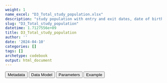 ```yaml
---
weight: 1
name_excel: "D3_Total_study_population.xlsx"
description: "study population with entry and exit dates, date of birth, gender, dates and type of vaccinations"
slug: "D3_Total_study_population"
datetime: 1.7127556e+09
title: D3_Total_study_population
author: ''
date: '2024-04-10'
categories: []
tags: []
archetype: codebook
output: html_document
---
```


<script src="/rmarkdown-libs/core-js/shim.min.js"></script>
<script src="/rmarkdown-libs/react/react.min.js"></script>
<script src="/rmarkdown-libs/react/react-dom.min.js"></script>
<script src="/rmarkdown-libs/reactwidget/react-tools.js"></script>
<script src="/rmarkdown-libs/htmlwidgets/htmlwidgets.js"></script>
<link href="/rmarkdown-libs/reactable/reactable.css" rel="stylesheet" />
<script src="/rmarkdown-libs/reactable-binding/reactable.js"></script>
<div class="tab">
<button class="tablinks" onclick="openCity(event, &#39;Metadata&#39;)" id="defaultOpen">Metadata</button>
<button class="tablinks" onclick="openCity(event, &#39;Data Model&#39;)">Data Model</button>
<button class="tablinks" onclick="openCity(event, &#39;Parameters&#39;)">Parameters</button>
<button class="tablinks" onclick="openCity(event, &#39;Example&#39;)">Example</button>
</div>
<div id="Metadata" class="tabcontent">
<div id="htmlwidget-1" class="reactable html-widget" style="width:auto;height:600px;"></div>
<script type="application/json" data-for="htmlwidget-1">{"x":{"tag":{"name":"Reactable","attribs":{"data":{"medatata_name":["Name of the dataset","Content of the dataset","Unit of observation","Dataset where the list of UoOs is fully listed and with 1 record per UoO","How many observations per UoO","Variables capturing the UoO","Primary key","Parameters",null,null,null,null,null,null,null,null,null,null,null,null],"metadata_content":["D3_Total_study_population","study population with entry and exit dates, date of birth, gender, dates and type of vaccinations","all persons in the study population D4_study_population","D4_study_population","1","person_id","person_id",null,null,null,null,null,null,null,null,null,null,null,null,null]},"columns":[{"id":"medatata_name","name":"medatata_name","type":"character"},{"id":"metadata_content","name":"metadata_content","type":"character"}],"sortable":false,"searchable":true,"pagination":false,"highlight":true,"bordered":true,"striped":true,"style":{"maxWidth":1800},"height":"600px","dataKey":"02274bbfc11cd1a9ddd29c06e6726226"},"children":[]},"class":"reactR_markup"},"evals":[],"jsHooks":[]}</script>
</div>
<div id="Data Model" class="tabcontent">
<div id="htmlwidget-2" class="reactable html-widget" style="width:auto;height:600px;"></div>
<script type="application/json" data-for="htmlwidget-2">{"x":{"tag":{"name":"Reactable","attribs":{"data":{"VarName":["person_id","spell_start_date","study_exit_date","start_followup_study","date_vax_1","date_vax_2","date_vax_3","date_vax_4","type_vax_1","type_vax_2","type_vax_3","type_vax_4","sex","date_of_birth","date_of_death",null,null,null,null,null],"Description":["person identifier","start of the observation period where the person was observed and that is used to identify the person study period","exit from the study","entry in the study (same as D4_study_population/study_entry_date)","date of vaccination 1","date of vaccination 2","date of vaccination 3","date of vaccination 4","manufacturer of vaccination 1","manufacturer of vaccination 2","manufacturer of vaccination 3","manufacturer of vaccination 4","gender at the moment when the instance was created","date of birth","date of death",null,null,null,null,null],"Format":["string","date","date","date","date","date","date","date","string","string","string","string","string","date","date",null,null,null,null,null],"Vocabulary":[null,null,null,null,null,null,null,null,null,null,null,null,null,null,null,null,null,null,null,null],"Parameters":[null,null,null,null,null,null,null,null,null,null,null,null,null,null,null,null,null,null,null,null],"Notes and examples":[null,null,null,null,null,null,null,null,null,null,null,null,null,null,null,null,null,null,null,null],"Source tables and variables":["D4_study_population/person_id","D4_study_population/spell_start_date","D4_study_population/study_exit_date","D4_study_population/study_entry_date","D3_vaccines_curated/date_curated D3_vaccines_curated/dose_curated","D3_vaccines_curated/date_curated D3_vaccines_curated/dose_curated","D3_vaccines_curated/date_curated D3_vaccines_curated/dose_curated","D3_vaccines_curated/date_curated D3_vaccines_curated/dose_curated","D3_vaccines_curated/manufacturer_curated D3_vaccines_curated/dose_curated","D3_vaccines_curated/manufacturer_curated D3_vaccines_curated/dose_curated","D3_vaccines_curated/manufacturer_curated D3_vaccines_curated/dose_curated","D3_vaccines_curated/manufacturer_curated D3_vaccines_curated/dose_curated","D3_PERSONS/sex_at_instance_creation","D3_PERSONS/birth_date","D3_PERSONS/death_date",null,null,null,null,null],"Retrieved":["yes","yes","yes","yes","yes","yes","yes","yes","yes","yes","yes","yes","yes","yes","yes",null,null,null,null,null],"Calculated":[null,null,null,null,null,null,null,null,null,null,null,null,null,null,null,null,null,null,null,null],"Algorithm_id":[null,null,null,null,null,null,null,null,null,null,null,null,null,null,null,null,null,null,null,null],"Rule":[null,null,null,null,"D3_vaccines_curated/date_curated where D3_vaccines_curated/dose_curated == 1","D3_vaccines_curated/date_curated where D3_vaccines_curated/dose_curated == 2","D3_vaccines_curated/date_curated where D3_vaccines_curated/dose_curated == 3","D3_vaccines_curated/date_curated where D3_vaccines_curated/dose_curated == 4","D3_vaccines_curated/manufacturer_curated where D3_vaccines_curated/dose_curated == 4","D3_vaccines_curated/manufacturer_curated where D3_vaccines_curated/dose_curated == 5","D3_vaccines_curated/manufacturer_curated where D3_vaccines_curated/dose_curated == 6","D3_vaccines_curated/manufacturer_curated where D3_vaccines_curated/dose_curated == 7",null,null,null,null,null,null,null,null]},"columns":[{"id":"VarName","name":"VarName","type":"character"},{"id":"Description","name":"Description","type":"character"},{"id":"Format","name":"Format","type":"character"},{"id":"Vocabulary","name":"Vocabulary","type":"logical"},{"id":"Parameters","name":"Parameters","type":"logical"},{"id":"Notes and examples","name":"Notes and examples","type":"logical"},{"id":"Source tables and variables","name":"Source tables and variables","type":"character"},{"id":"Retrieved","name":"Retrieved","type":"character"},{"id":"Calculated","name":"Calculated","type":"logical"},{"id":"Algorithm_id","name":"Algorithm_id","type":"logical"},{"id":"Rule","name":"Rule","type":"character"}],"sortable":false,"searchable":true,"pagination":false,"highlight":true,"bordered":true,"striped":true,"style":{"maxWidth":1800},"height":"600px","dataKey":"4b9710c95dad3655cb33a6a208232e39"},"children":[]},"class":"reactR_markup"},"evals":[],"jsHooks":[]}</script>
</div>
<div id="Parameters" class="tabcontent">
<div id="htmlwidget-3" class="reactable html-widget" style="width:auto;height:600px;"></div>
<script type="application/json" data-for="htmlwidget-3">{"x":{"tag":{"name":"Reactable","attribs":{"data":{"parameter in the variable name":[null,null,null,null,null,null,null,null,null,null,null,null,null,null,null,null,null,null,null,null],"values":[null,null,null,null,null,null,null,null,null,null,null,null,null,null,null,null,null,null,null,null],"name of macro":[null,null,null,null,null,null,null,null,null,null,null,null,null,null,null,null,null,null,null,null]},"columns":[{"id":"parameter in the variable name","name":"parameter in the variable name","type":"logical"},{"id":"values","name":"values","type":"logical"},{"id":"name of macro","name":"name of macro","type":"logical"}],"sortable":false,"searchable":true,"pagination":false,"highlight":true,"bordered":true,"striped":true,"style":{"maxWidth":1800},"height":"600px","dataKey":"f545894952d01490ab535e7af1d88bc2"},"children":[]},"class":"reactR_markup"},"evals":[],"jsHooks":[]}</script>
</div>
<div id="Example" class="tabcontent">
<div id="htmlwidget-4" class="reactable html-widget" style="width:auto;height:600px;"></div>
<script type="application/json" data-for="htmlwidget-4">{"x":{"tag":{"name":"Reactable","attribs":{"data":{"person_id":["P0001","P0002","P0003","P0004","P0005","P0006","P0007","P0008","P0010","P0011","P0013","P0014","P0015","P0016","P0017","P0018","P0019","P0020","P0021","P0022"],"spell_start_date":["2018-01-01T00:00:00Z","2018-10-29T00:00:00Z","2018-01-01T00:00:00Z","2018-01-01T00:00:00Z","2018-01-01T00:00:00Z","2019-12-06T00:00:00Z","2018-01-01T00:00:00Z","2018-01-01T00:00:00Z","2018-01-01T00:00:00Z","2018-01-01T00:00:00Z","2018-01-01T00:00:00Z","2018-01-01T00:00:00Z","2018-01-01T00:00:00Z","2018-01-01T00:00:00Z","2018-01-01T00:00:00Z","2018-01-01T00:00:00Z","2018-01-01T00:00:00Z","2018-01-01T00:00:00Z","2018-01-01T00:00:00Z","2018-01-01T00:00:00Z"],"study_exit_date":["2021-06-30T00:00:00Z","2021-06-02T00:00:00Z","2021-06-30T00:00:00Z","2021-06-30T00:00:00Z","2021-06-30T00:00:00Z","2021-06-30T00:00:00Z","2021-06-30T00:00:00Z","2021-06-30T00:00:00Z","2021-06-30T00:00:00Z","2019-03-01T00:00:00Z","2021-06-30T00:00:00Z","2021-06-30T00:00:00Z","2021-06-30T00:00:00Z","2021-06-30T00:00:00Z","2019-08-27T00:00:00Z","2021-06-30T00:00:00Z","2021-06-30T00:00:00Z","2021-06-30T00:00:00Z","2021-06-30T00:00:00Z","2021-06-30T00:00:00Z"],"start_followup_study":["2019-01-01T00:00:00Z","2019-10-29T00:00:00Z","2019-01-01T00:00:00Z","2019-01-01T00:00:00Z","2019-01-01T00:00:00Z","2020-12-05T00:00:00Z","2019-01-01T00:00:00Z","2019-01-01T00:00:00Z","2019-01-01T00:00:00Z","2019-01-01T00:00:00Z","2019-01-01T00:00:00Z","2019-01-01T00:00:00Z","2019-01-01T00:00:00Z","2019-01-01T00:00:00Z","2019-01-01T00:00:00Z","2019-01-01T00:00:00Z","2019-01-01T00:00:00Z","2019-01-01T00:00:00Z","2019-01-01T00:00:00Z","2019-01-01T00:00:00Z"],"date_vax_1":["2021-01-01T00:00:00Z",null,null,"2021-05-02T00:00:00Z",null,null,null,null,"2021-05-21T00:00:00Z",null,"2021-05-22T00:00:00Z","2021-04-18T00:00:00Z","2021-05-15T00:00:00Z","2021-04-10T00:00:00Z",null,"2021-06-13T00:00:00Z",null,"2021-04-02T00:00:00Z","2021-06-09T00:00:00Z","2021-01-09T00:00:00Z"],"date_vax_2":["2021-01-25T00:00:00Z",null,null,null,null,null,null,null,"2021-06-30T00:00:00Z",null,null,"2021-05-12T00:00:00Z","2021-06-24T00:00:00Z",null,null,null,null,"2021-06-24T00:00:00Z",null,"2021-01-28T00:00:00Z"],"date_vax_3":["2021-04-01T00:00:00Z",null,null,null,null,null,null,null,null,null,null,null,null,null,null,null,null,null,null,null],"date_vax_4":["2021-06-12T00:00:00Z",null,null,null,null,null,null,null,null,null,null,null,null,null,null,null,null,null,null,null],"type_vax_1":["pfizer",null,null,"astrazeneca",null,null,null,null,"pfizer",null,"pfizer","pfizer","pfizer","astrazeneca",null,"pfizer",null,"astrazeneca","pfizer","pfizer"],"type_vax_2":["pfizer",null,null,null,null,null,null,null,"pfizer",null,null,"pfizer","pfizer",null,null,null,null,"astrazeneca",null,"pfizer"],"type_vax_3":["pfizer",null,null,null,null,null,null,null,null,null,null,null,null,null,null,null,null,null,null,null],"type_vax_4":["pfizer",null,null,null,null,null,null,null,null,null,null,null,null,null,null,null,null,null,null,null],"sex":["F","M","M","F","M","F","F","F","F","F","F","M","F","M","F","F","F","F","F","F"],"date_of_birth":["1968-01-15T00:00:00Z","1998-01-01T00:00:00Z","1996-09-24T00:00:00Z","1943-12-13T00:00:00Z","2016-07-06T00:00:00Z","2019-07-05T00:00:00Z","2016-06-06T00:00:00Z","1990-09-07T00:00:00Z","1969-01-04T00:00:00Z","1988-11-19T00:00:00Z","1970-01-28T00:00:00Z","1942-10-25T00:00:00Z","1964-03-14T00:00:00Z","1993-07-21T00:00:00Z","1926-10-26T00:00:00Z","1961-04-21T00:00:00Z","1979-11-14T00:00:00Z","1945-05-28T00:00:00Z","1956-03-11T00:00:00Z","1970-08-05T00:00:00Z"],"date_of_death":[null,null,null,null,null,null,null,null,null,null,null,null,null,null,"2019-08-27T00:00:00Z",null,null,null,null,null]},"columns":[{"id":"person_id","name":"person_id","type":"character"},{"id":"spell_start_date","name":"spell_start_date","type":"Date"},{"id":"study_exit_date","name":"study_exit_date","type":"Date"},{"id":"start_followup_study","name":"start_followup_study","type":"Date"},{"id":"date_vax_1","name":"date_vax_1","type":"Date"},{"id":"date_vax_2","name":"date_vax_2","type":"Date"},{"id":"date_vax_3","name":"date_vax_3","type":"Date"},{"id":"date_vax_4","name":"date_vax_4","type":"Date"},{"id":"type_vax_1","name":"type_vax_1","type":"character"},{"id":"type_vax_2","name":"type_vax_2","type":"character"},{"id":"type_vax_3","name":"type_vax_3","type":"character"},{"id":"type_vax_4","name":"type_vax_4","type":"character"},{"id":"sex","name":"sex","type":"character"},{"id":"date_of_birth","name":"date_of_birth","type":"Date"},{"id":"date_of_death","name":"date_of_death","type":"Date"}],"sortable":false,"searchable":true,"pagination":false,"highlight":true,"bordered":true,"striped":true,"style":{"maxWidth":1800},"height":"600px","dataKey":"3fb9011fc02d2a541ea7bacc21d57f18"},"children":[]},"class":"reactR_markup"},"evals":[],"jsHooks":[]}</script>
</div>
